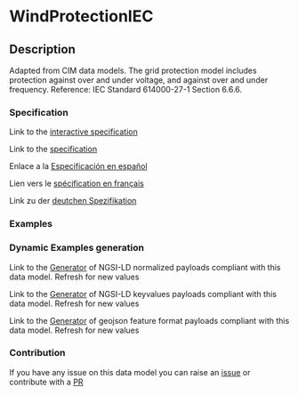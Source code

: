 # WindProtectionIEC

## Description 

Adapted from CIM data models. The grid protection model includes protection against over and under voltage, and against over and under frequency.  Reference: IEC Standard 614000-27-1 Section 6.6.6.
### Specification

Link to the [interactive specification](https://swagger.lab.fiware.org/?url=https://smart-data-models.github.io/dataModel.EnergyCIM/WindProtectionIEC/swagger.yaml)

Link to the [specification](https://smart-data-models.github.io/dataModel.EnergyCIM/WindProtectionIEC/doc/spec.md)

Enlace a la [Especificación en español](https://smart-data-models.github.io/dataModel.EnergyCIM/WindProtectionIEC/doc/spec_ES.md)

Lien vers le [spécification en français](https://smart-data-models.github.io/dataModel.EnergyCIM/WindProtectionIEC/doc/spec_FR.md)

Link zu der [deutchen Spezifikation](https://smart-data-models.github.io/dataModel.EnergyCIM/WindProtectionIEC/doc/spec_DE.md)
### Examples
### Dynamic Examples generation

Link to the [Generator](https://smartdatamodels.org/extra/ngsi-ld_generator_v0.92.php?schemaUrl=https://raw.githubusercontent.com/smart-data-models/dataModel.EnergyCIM/master/WindProtectionIEC/schema.json&email=info@smartdatamodels.org) of NGSI-LD normalized payloads compliant with this data model. Refresh for new values

Link to the [Generator](https://smartdatamodels.org/extra/ngsi-ld_generator_keyvalues_v0.92.php?schemaUrl=https://raw.githubusercontent.com/smart-data-models/dataModel.EnergyCIM/master/WindProtectionIEC/schema.json&email=info@smartdatamodels.org) of NGSI-LD keyvalues payloads compliant with this data model. Refresh for new values

Link to the [Generator](https://smartdatamodels.org/extra/geojson_features_generator_v1.0.php?schemaUrl=https://raw.githubusercontent.com/smart-data-models/dataModel.EnergyCIM/master/WindProtectionIEC/schema.json&email=info@smartdatamodels.org) of geojson feature format payloads compliant with this data model. Refresh for new values
### Contribution

 If you have any issue on this data model you can raise an [issue](https://github.com/smart-data-models/dataModel.EnergyCIM/issues)  or contribute with a [PR](https://github.com/smart-data-models/dataModel.EnergyCIM/pulls)